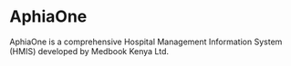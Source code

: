 # AphiaOne
AphiaOne is a comprehensive Hospital Management Information System (HMIS) developed by Medbook Kenya Ltd.
